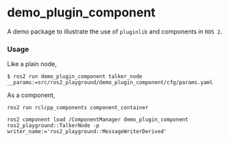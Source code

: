 # demo_plugin_component

A demo package to illustrate the use of `pluginlib` and components in `ROS 2`.

### Usage

Like a plain node,
```terminal
$ ros2 run demo_plugin_component talker_node __params:=src/ros2_playground/demo_plugin_component/cfg/params.yaml
```

As a component,
```terminal
ros2 run rclcpp_components component_container
```
```terminal
ros2 component load /ComponentManager demo_plugin_component ros2_playground::TalkerNode -p writer_name:='ros2_playground::MessageWriterDerived'
```
